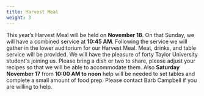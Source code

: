 ```yaml
---
title: Harvest Meal
weight: 3
---
```


This year’s Harvest Meal will be held on **November 18**. On that Sunday, we will have a combined service at **10:45 AM**. Following the service we will gather in the lower auditorium for our Harvest Meal. Meat, drinks, and table service will be provided. We will have the pleasure of forty Taylor University student's joining us. Please bring a dish or two to share, please adjust your recipes so that we will be able to accommodate them. Also **Saturday November 17** from **10:00 AM to noon** help will be needed to set tables and complete a small amount of food prep. Please contact Barb Campbell  if  you are willing to help.
